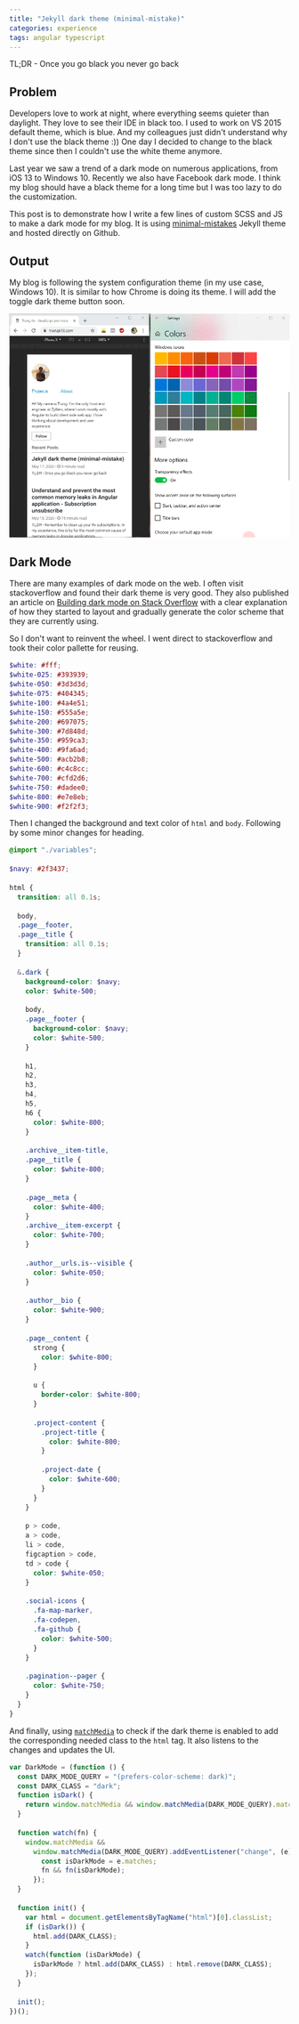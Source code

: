 ```yaml
---
title: "Jekyll dark theme (minimal-mistake)"
categories: experience
tags: angular typescript
---
```


TL;DR - Once you go black you never go back

## Problem
Developers love to work at night, where everything seems quieter than daylight. They love to see their IDE in black too. I used to work on VS 2015 default theme, which is blue. And my colleagues just didn't understand why I don't use the black theme :)) 
One day I decided to change to the black theme since then I couldn't use the white theme anymore.

Last year we saw a trend of a dark mode on numerous applications, from iOS 13 to Windows 10. Recently we also have Facebook dark mode. I think my blog should have a black theme for a long time but I was too lazy to do the customization. 

This post is to demonstrate how I write a few lines of custom SCSS and JS to make a dark mode for my blog. It is using [minimal-mistakes](https://mmistakes.github.io/minimal-mistakes/) Jekyll theme and hosted directly on Github.

## Output

My blog is following the system configuration theme (in my use case, Windows 10). It is similar to how Chrome is doing its theme. I will add the toggle dark theme button soon.

![Jekyll dark theme (minimal-mistake)](https://github.com/trungk18/trungk18.github.io/raw/master/img/blog/dark-theme-jekyll-01.gif)

## Dark Mode

There are many examples of dark mode on the web. I often visit stackoverflow and found their dark theme is very good. They also published an article on [Building dark mode on Stack Overflow](https://stackoverflow.blog/2020/03/31/building-dark-mode-on-stack-overflow) with a clear explanation of how they started to layout and gradually generate the color scheme that they are currently using.

So I don't want to reinvent the wheel. I went direct to stackoverflow and took their color pallette for reusing.

```scss
$white: #fff;
$white-025: #393939;
$white-050: #3d3d3d;
$white-075: #404345;
$white-100: #4a4e51;
$white-150: #555a5e;
$white-200: #697075;
$white-300: #7d848d;
$white-350: #959ca3;
$white-400: #9fa6ad;
$white-500: #acb2b8;
$white-600: #c4c8cc;
$white-700: #cfd2d6;
$white-750: #dadee0;
$white-800: #e7e8eb;
$white-900: #f2f2f3;
```

Then I changed the background and text color of `html` and `body`. Following by some minor changes for heading.

```scss
@import "./variables";

$navy: #2f3437;

html {
  transition: all 0.1s;

  body,
  .page__footer,
  .page__title {
    transition: all 0.1s;
  }

  &.dark {
    background-color: $navy;
    color: $white-500;

    body,
    .page__footer {
      background-color: $navy;
      color: $white-500;
    }

    h1,
    h2,
    h3,
    h4,
    h5,
    h6 {
      color: $white-800;
    }

    .archive__item-title,
    .page__title {
      color: $white-800;
    }

    .page__meta {
      color: $white-400;
    }
    .archive__item-excerpt {
      color: $white-700;
    }

    .author__urls.is--visible {
      color: $white-050;
    }

    .author__bio {
      color: $white-900;
    }

    .page__content {
      strong {
        color: $white-800;
      }

      u {
        border-color: $white-800;
      }

      .project-content {
        .project-title {
          color: $white-800;
        }

        .project-date {
          color: $white-600;
        }
      }
    }

    p > code,
    a > code,
    li > code,
    figcaption > code,
    td > code {
      color: $white-050;
    }

    .social-icons {
      .fa-map-marker,
      .fa-codepen,
      .fa-github {
        color: $white-500;
      }
    }

    .pagination--pager {
      color: $white-750;
    }
  }
}
```

And finally, using [`matchMedia`](https://developer.mozilla.org/en-US/docs/Web/API/Window/matchMedia) to check if the dark theme is enabled to add the corresponding needed class to the `html` tag. It also listens to the changes and updates the UI.


```javascript
var DarkMode = (function () {
  const DARK_MODE_QUERY = "(prefers-color-scheme: dark)";
  const DARK_CLASS = "dark";
  function isDark() {
    return window.matchMedia && window.matchMedia(DARK_MODE_QUERY).matches;
  }

  function watch(fn) {
    window.matchMedia &&
      window.matchMedia(DARK_MODE_QUERY).addEventListener("change", (e) => {
        const isDarkMode = e.matches;
        fn && fn(isDarkMode);
      });
  }

  function init() {
    var html = document.getElementsByTagName("html")[0].classList;
    if (isDark()) {
      html.add(DARK_CLASS);
    }
    watch(function (isDarkMode) {
      isDarkMode ? html.add(DARK_CLASS) : html.remove(DARK_CLASS);
    });
  }

  init();
})();
```
